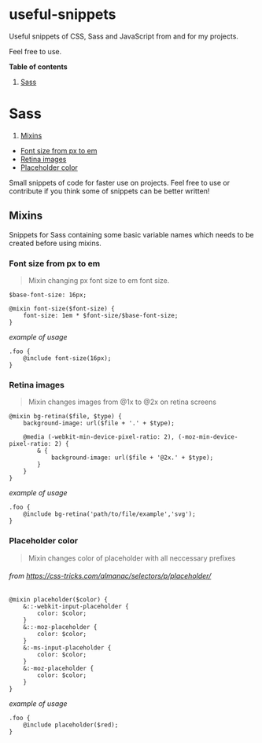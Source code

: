 # useful-snippets

Useful snippets of CSS, Sass and JavaScript from and for my projects.

Feel free to use.

**Table of contents**

1. [Sass](#sass)

# Sass

1. [Mixins](#mixins)
  * [Font size from px to em](#font-size-from-px-to-em)
  * [Retina images](#retina-images)
  * [Placeholder color](#placeholder-color)

Small snippets of code for faster use on projects. Feel free to use or contribute if you think some of snippets can be better written!

## Mixins

Snippets for Sass containing some basic variable names which needs to be created before using mixins.

### Font size from px to em

>Mixin changing px font size to em font size.

```
$base-font-size: 16px;
```
```
@mixin font-size($font-size) {
    font-size: 1em * $font-size/$base-font-size;
}
```

*example of usage*

```
.foo {
    @include font-size(16px);
}
```

### Retina images

>Mixin changes images from @1x to @2x on retina screens

```
@mixin bg-retina($file, $type) {
    background-image: url($file + '.' + $type);
    
    @media (-webkit-min-device-pixel-ratio: 2), (-moz-min-device-pixel-ratio: 2) {
        & {
            background-image: url($file + '@2x.' + $type);
        }
    }
}
```

*example of usage*

```
.foo {
    @include bg-retina('path/to/file/example','svg');
}
```

### Placeholder color

>Mixin changes color of placeholder with all neccessary prefixes

###### from https://css-tricks.com/almanac/selectors/p/placeholder/

```
@mixin placeholder($color) {
    &::-webkit-input-placeholder {
        color: $color;
    }
    &::-moz-placeholder {
        color: $color;
    }
    &:-ms-input-placeholder {
        color: $color;
    }
    &:-moz-placeholder {
        color: $color;
    }
}
```

*example of usage*

```
.foo {
    @include placeholder($red);
}
```
